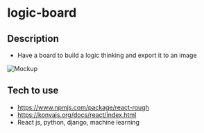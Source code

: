 # logic-board
## Description
- Have a board to build a logic thinking and export it to an image

![Mockup](https://i.ytimg.com/vi/2y2ln0mmO44/maxresdefault.jpg)

## Tech to use
- https://www.npmjs.com/package/react-rough
- https://konvajs.org/docs/react/index.html
- React js, python, django, machine learning
